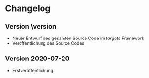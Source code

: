# Changelog

## Version \version

- Neuer Entwurf des gesamten Source Code im *targets* Framework
- Veröffentlichung des Source Codes

## Version 2020-07-20

- Erstveröffentlichung
